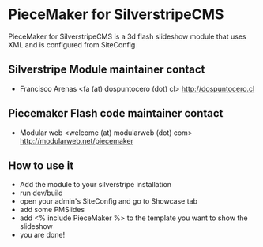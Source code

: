 # PieceMaker for SilverstripeCMS
PieceMaker for SilverstripeCMS is a 3d flash slideshow module that uses XML and is configured from SiteConfig

## Silverstripe Module maintainer contact
 * Francisco Arenas
	<fa (at) dospuntocero (dot) cl>
	http://dospuntocero.cl
	
## Piecemaker Flash code maintainer contact
 * Modular web
	<welcome (at) modularweb (dot) com>
	http://modularweb.net/piecemaker
	


## How to use it

* Add the module to your silverstripe installation
* run dev/build
* open your admin's SiteConfig and go to Showcase tab
* add some PMSlides
* add <% include PieceMaker %> to the template you want to show the slideshow
* you are done!